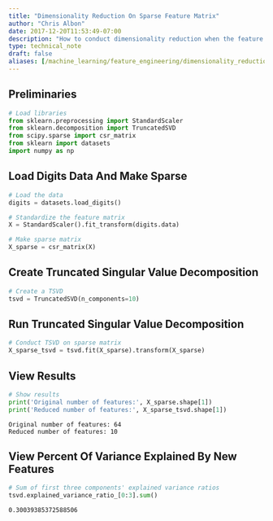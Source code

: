 ```yaml
---
title: "Dimensionality Reduction On Sparse Feature Matrix"
author: "Chris Albon"
date: 2017-12-20T11:53:49-07:00
description: "How to conduct dimensionality reduction when the feature matrix is sparse using Python."
type: technical_note
draft: false
aliases: [/machine_learning/feature_engineering/dimensionality_reduction_on_sparse_feature_matrix/]
---
```

## Preliminaries


```python
# Load libraries
from sklearn.preprocessing import StandardScaler
from sklearn.decomposition import TruncatedSVD
from scipy.sparse import csr_matrix
from sklearn import datasets
import numpy as np
```

## Load Digits Data And Make Sparse


```python
# Load the data
digits = datasets.load_digits()

# Standardize the feature matrix
X = StandardScaler().fit_transform(digits.data)

# Make sparse matrix
X_sparse = csr_matrix(X)
```

## Create Truncated Singular Value Decomposition


```python
# Create a TSVD
tsvd = TruncatedSVD(n_components=10)
```

## Run Truncated Singular Value Decomposition


```python
# Conduct TSVD on sparse matrix
X_sparse_tsvd = tsvd.fit(X_sparse).transform(X_sparse)
```

## View Results


```python
# Show results
print('Original number of features:', X_sparse.shape[1])
print('Reduced number of features:', X_sparse_tsvd.shape[1])
```

    Original number of features: 64
    Reduced number of features: 10


## View Percent Of Variance Explained By New Features


```python
# Sum of first three components' explained variance ratios
tsvd.explained_variance_ratio_[0:3].sum()
```




    0.30039385372588506


